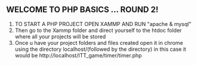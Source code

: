 ## WELCOME TO PHP BASICS ... ROUND 2!

1. TO START A PHP PROJECT OPEN XAMMP AND RUN "apache & mysql"
2. Then go to the Xammp folder and direct yourself to the htdoc folder where all your projects will be stored
3. Once u have your project folders and files created open it in chrome using the directory
localhost/(followed by the directory)
in this case it would be http://localhost/ITT_game/timer/timer.php